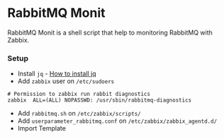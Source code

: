 # RabbitMQ Monit

RabbitMQ Monit is a shell script that help to monitoring RabbitMQ with Zabbix.

### Setup

- Install `jq` - [How to install jq](https://stedolan.github.io/jq/download/)
- Add `zabbix` user on `/etc/sudoers`
```
# Permission to zabbix run rabbit diagnostics
zabbix	ALL=(ALL) NOPASSWD: /usr/sbin/rabbitmq-diagnostics
```
- Add `rabbitmq.sh` on `/etc/zabbix/scripts/`
- Add `userparameter_rabbitmq.conf` on `/etc/zabbix/zabbix_agentd.d/`
- Import Template
